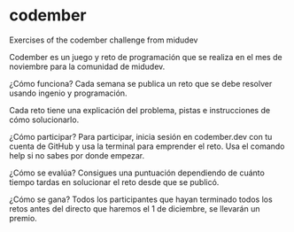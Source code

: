 # codember
Exercises of the codember challenge from midudev

Codember es un juego y reto de programación que se realiza en el mes de noviembre para la comunidad de midudev.

¿Cómo funciona?
Cada semana se publica un reto que se debe resolver usando ingenio y programación.

Cada reto tiene una explicación del problema, pistas e instrucciones de cómo solucionarlo.

¿Cómo participar?
Para participar, inicia sesión en codember.dev con tu cuenta de GitHub y usa la terminal para emprender el reto. Usa el comando help si no sabes por donde empezar.

¿Cómo se evalúa?
Consigues una puntuación dependiendo de cuánto tiempo tardas en solucionar el reto desde que se publicó.

¿Cómo se gana?
Todos los participantes que hayan terminado todos los retos antes del directo que haremos el 1 de diciembre, se llevarán un premio.